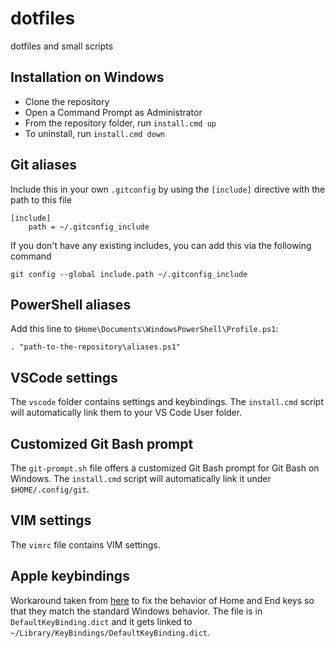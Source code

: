 # dotfiles

dotfiles and small scripts

## Installation on Windows

- Clone the repository
- Open a Command Prompt as Administrator
- From the repository folder, run `install.cmd up`
- To uninstall, run `install.cmd down`

## Git aliases

Include this in your own `.gitconfig` by using the `[include]` directive with the path to this file

```
[include]
    path = ~/.gitconfig_include
```

If you don't have any existing includes, you can add this via the following command

```
git config --global include.path ~/.gitconfig_include
```

## PowerShell aliases

Add this line to `$Home\Documents\WindowsPowerShell\Profile.ps1`:

```
. "path-to-the-repository\aliases.ps1"
```

## VSCode settings

The `vscode` folder contains settings and keybindings.
The `install.cmd` script will automatically link them
to your VS Code User folder.

## Customized Git Bash prompt

The `git-prompt.sh` file offers a customized Git Bash
prompt for Git Bash on Windows.
The `install.cmd` script will automatically link it
under `$HOME/.config/git`.

## VIM settings

The `vimrc` file contains VIM settings.

## Apple keybindings

Workaround taken from [here](https://discussions.apple.com/thread/251108215?sortBy=best)
to fix the behavior of Home and End keys so that they match
the standard Windows behavior. The file is in `DefaultKeyBinding.dict`
and it gets linked to `~/Library/KeyBindings/DefaultKeyBinding.dict`.
